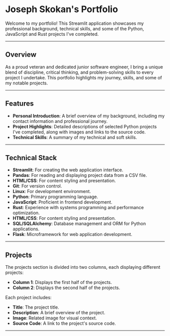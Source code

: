 # **Joseph Skokan's Portfolio**

Welcome to my portfolio! This Streamlit application showcases my professional background, technical skills, and some of the Python, JavaScript and Rust projects I've completed.

---

## **Overview**

As a proud veteran and dedicated junior software engineer, I bring a unique blend of discipline, critical thinking, and problem-solving skills to every project I undertake. This portfolio highlights my journey, skills, and some of my notable projects.

---

## **Features**

- **Personal Introduction**: A brief overview of my background, including my contact information and professional journey.
- **Project Highlights**: Detailed descriptions of selected Python projects I've completed, along with images and links to the source code.
- **Technical Skills**: A summary of my technical and soft skills.

---

## **Technical Stack**

- **Streamlit**: For creating the web application interface.
- **Pandas**: For reading and displaying project data from a CSV file.
- **HTML/CSS**: For content styling and presentation.
- **Git**: For version control.
- **Linux**: For development environment.
- **Python**: Primary programming language.
- **JavaScript**: Proficient in frontend development.
- **Rust**: Experience with systems programming and performance optimization.
- **HTML/CSS**: For content styling and presentation.
- **SQL/SQLAlchemy**: Database management and ORM for Python applications.
- **Flask**: Microframework for web application development.

---

## **Projects**

The projects section is divided into two columns, each displaying different projects:

- **Column 1**: Displays the first half of the projects.
- **Column 2**: Displays the second half of the projects.

Each project includes:
- **Title**: The project title.
- **Description**: A brief overview of the project.
- **Image**: Related image for visual context.
- **Source Code**: A link to the project's source code.

---
